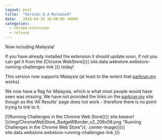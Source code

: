 ```yaml
---
layout: post
title:  "Version 0.4 Released"
date:   2018-04-28 16:00:00 +0000
categories:
  - chrome-extension
  - release
---
```

Now including Malaysia!

If you have already installed the extension it should update soon, if not you can get it
from the [Chrome WebStore]({{ site.data.webstore.webstore-running-challenges-link }}) today!

This version now supports Malaysia (at least to the extent that [parkrun.my](https://parkrun.my) works).

We now have a flag for Malaysia, which is what most people would have seen was missing.
We have not provided the links on the [parkrun.my](https://parkrun.my) site
though as the 'All Results' page does not work - therefore there is no point
trying to link to it.

[![Running Challenges in the Chrome Web Store]({{ site.baseurl }}/img/ChromeWebStore_BadgeWBorder_v2_206x58.png "Running Challenges in the Chrome Web Store"){: .center-image}]({{ site.data.webstore.webstore-running-challenges-link }})
